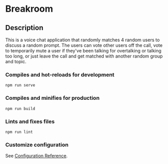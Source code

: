 # Breakroom

## Description
This is a voice chat application that randomly matches 4 random users to discuss a random prompt. The users can vote other users off the call, vote to temporarily mute a user if they've been talking for overtalking or talking too long, or just leave the call and get matched with another random group and topic.

### Compiles and hot-reloads for development
```
npm run serve
```

### Compiles and minifies for production
```
npm run build
```

### Lints and fixes files
```
npm run lint
```

### Customize configuration
See [Configuration Reference](https://cli.vuejs.org/config/).
